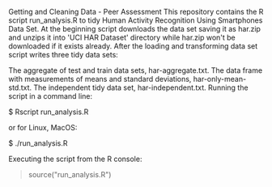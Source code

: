 Getting and Cleaning Data - Peer Assessment
This repository contains the R script run_analysis.R to tidy Human Activity Recognition Using Smartphones Data Set. At the beginning script downloads the data set saving it as har.zip and unzips it into 'UCI HAR Dataset' directory while har.zip won't be downloaded if it exists already. After the loading and transforming data set script writes three tidy data sets:

The aggregate of test and train data sets, har-aggregate.txt.
The data frame with measurements of means and standard deviations, har-only-mean-std.txt.
The independent tidy data set, har-independent.txt.
Running the script in a command line:

$ Rscript run_analysis.R

or for Linux, MacOS:

$ ./run_analysis.R

Executing the script from the R console:

> source("run_analysis.R")

